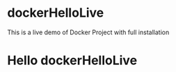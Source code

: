 # dockerHelloLive
This is a live demo of Docker Project with full installation
# Hello dockerHelloLive
